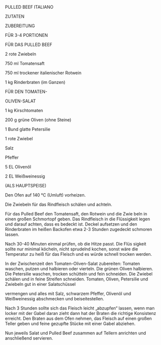 PULLED BEEF ITALIANO

ZUTATEN

ZUBEREITUNG

FÜR 3-4 PORTIONEN

FÜR DAS PULLED BEEF

2 rote Zwiebeln

750 ml Tomatensaft

750 ml trockener italienischer Rotwein

1 kg Rinderbraten (im Ganzen)

FÜR DEN TOMATEN-

OLIVEN-SALAT

1 kg Kirschtomaten

200 g grüne Oliven (ohne Steine)

1 Bund glatte Petersilie

1 rote Zwiebel

Salz

Pfeffer

5 EL Olivenöl

2 EL Weißweinessig

(ALS HAUPTSPEISE)

Den Ofen auf 140 °C (Umluft) vorheizen.

Die Zwiebeln für das Rindfleisch schälen und achteln.

Für das Pulled Beef den Tomatensaft, den Rotwein und die Zwie beln in einen großen Schmortopf geben. Das Rindfleisch in die Flüssigkeit legen und darauf achten, dass es bedeckt ist. Deckel aufsetzen und den Rinderbraten im heißen Backofen etwa 2-3 Stunden zugedeckt schmoren lassen.

Nach 30-40 Minuten einmal prüfen, ob die Hitze passt. Die Flüs sigkeit sollte nur minimal köcheln, nicht sprudelnd kochen, sonst wäre die Temperatur zu heiß für das Fleisch und es würde schnell trocken werden.

In der Zwischenzeit den Tomaten-Oliven-Salat zubereiten: Tomaten waschen, putzen und halbieren oder vierteln. Die grünen Oliven halbieren. Die Petersilie waschen, trocken schütteln und fein schneiden. Die Zwiebel schälen und in feine Streifen schneiden. Tomaten, Oliven, Petersilie und Zwiebeln gut in einer Salatschüssel

vermengen und alles mit Salz, schwarzem Pfeffer, Olivenöl und Weißweinessig abschmecken und beiseitestellen.

Nach 3 Stunden sollte sich das Fleisch leicht „abzupfen“ lassen, wenn man locker mit der Gabel daran zieht dann hat der Braten die richtige Konsistenz erreicht. Den Braten aus dem Ofen nehmen, das Fleisch auf einen großen Teller geben und feine gezupfte Stücke mit einer Gabel abziehen.

Nun jeweils Salat und Pulled Beef zusammen auf Tellern anrichten und anschließend servieren.
